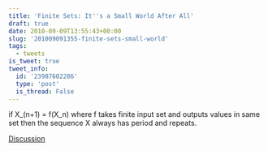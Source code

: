```yaml
---
title: 'Finite Sets: It''s a Small World After All'
draft: true
date: 2010-09-09T13:55:43+00:00
slug: '201009091355-finite-sets-small-world'
tags:
  - tweets
is_tweet: true
tweet_info:
  id: '23987602286'
  type: 'post'
  is_thread: False
---
```




if X_(n+1) = f(X_n) where f takes finite input set and outputs values in same set then the sequence X always has period and repeats.

[Discussion](https://x.com/sytelus/status/23987602286)
